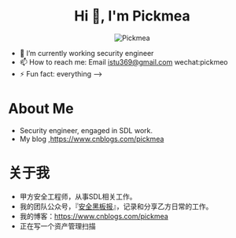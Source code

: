 <h1 align="center">Hi 👋, I'm Pickmea</h1>
<p align="center"> <img src="https://github-readme-stats.vercel.app/api?username=stu2014&show_icons=true" alt="Pickmea" /> </p>

- 🔭 I’m currently working security engineer
- 📫 How to reach me: Email istu369@gmail.com  wechat:pickmeo
- ⚡ Fun fact: everything
-->


# About Me

- Security engineer, engaged in SDL work.
- My blog ,https://www.cnblogs.com/pickmea

# 关于我

- 甲方安全工程师，从事SDL相关工作。
- 我的团队公众号，『[安全黑板报](https://github.com/Stu2014/Stu2014/qrcode.bmp)』，记录和分享乙方日常的工作。
- 我的博客：https://www.cnblogs.com/pickmea
- 正在写一个资产管理扫描

